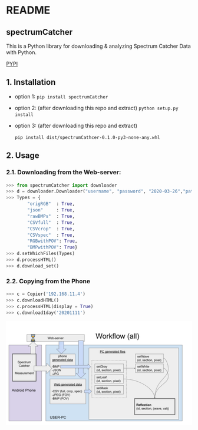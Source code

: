 # README

## spectrumCatcher

This is a Python library for downloading & analyzing Spectrum Catcher Data with Python.

[PYPI](https://pypi.org/project/spectrumCatcher/)

## 1. Installation

* option 1: `pip install spectrumCatcher`
* option 2: \(after downloading this repo and extract\) `python setup.py install`
* option 3: \(after downloading this repo and extract\)

  `pip install dist/spectrumCathcer-0.1.0-py3-none-any.whl`

## 2. Usage

### 2.1. Downloading from the Web-server:

```python
>>> from spectrumCatcher import downloader
>>> d = downloader.Downloader("username", "password", "2020-03-26","path/for/downloaded/data")
>>> Types = {
        "origRGB"  : True,
        "json"     : True,
        "rawBMPs"  : True,
        "CSVfull"  : True,
        "CSVcrop"  : True,
        "CSVspec"  : True,
        "RGBwithPOV": True,
        "BMPwithPOV": True}
>>> d.setWhichFiles(Types)
>>> d.processHTML()
>>> d.download_set()
```

### 2.2. Copying from the Phone

```python
>>> c = Copier('192.168.11.4')
>>> c.downloadHTML()
>>> c.processHTML(display = True)
>>> c.download1day('20201111')
```

![](.gitbook/assets/gimbalsoft.svg)




